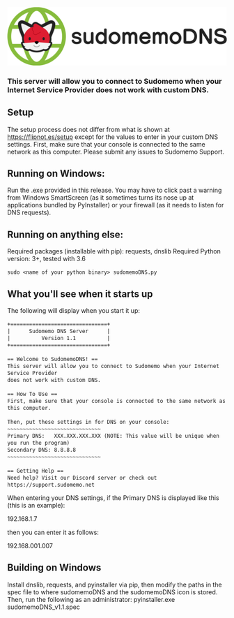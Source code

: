 ![sudomemoDNS Logo](/sudomemoDNS_banner.png)
### This server will allow you to connect to Sudomemo when your Internet Service Provider does not work with custom DNS.

## Setup

The setup process does not differ from what is shown at https://flipnot.es/setup except for the values to enter in your custom DNS settings.
First, make sure that your console is connected to the same network as this computer.
Please submit any issues to Sudomemo Support.

## Running on Windows:

Run the .exe provided in this release. You may have to click past a warning from Windows SmartScreen (as it sometimes turns its nose up at applications bundled by PyInstaller) or your firewall (as it needs to listen for DNS requests).

## Running on anything else:

Required packages (installable with pip): requests, dnslib
Required Python version: 3+, tested with 3.6

    sudo <name of your python binary> sudomemoDNS.py

## What you'll see when it starts up

The following will display when you start it up:

    +===============================+
    |      Sudomemo DNS Server      |
    |          Version 1.1          |
    +===============================+

    == Welcome to SudomemoDNS! ==
    This server will allow you to connect to Sudomemo when your Internet Service Provider
    does not work with custom DNS.

    == How To Use ==
    First, make sure that your console is connected to the same network as this computer.

    Then, put these settings in for DNS on your console:
    ~~~~~~~~~~~~~~~~~~~~~~~~~~~~~~
    Primary DNS:   XXX.XXX.XXX.XXX (NOTE: This value will be unique when you run the program)
    Secondary DNS: 8.8.8.8
    ~~~~~~~~~~~~~~~~~~~~~~~~~~~~~~

    == Getting Help ==
    Need help? Visit our Discord server or check out https://support.sudomemo.net

When entering your DNS settings, if the Primary DNS is displayed like this (this is an example):

192.168.1.7 

then you can enter it as follows:

192.168.001.007

## Building on Windows

Install dnslib, requests, and pyinstaller via pip, then modify the paths in the spec file to where sudomemoDNS and the sudomemoDNS icon is stored.
Then, run the following as an administrator:
    pyinstaller.exe sudomemoDNS_v1.1.spec
